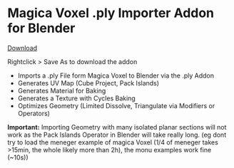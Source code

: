 # Magica Voxel .ply Importer Addon for Blender

[Download](https://github.com/mantrivo/import_magica_voxel_ply/raw/main/io_import_magica_ply.py)


Rightclick > Save As to download the addon

- Imports a .ply File form Magica Voxel to Blender via the .ply Addon
- Generates UV Map (Cube Project, Pack Islands)
- Generates Material for Baking
- Generates a Texture with Cycles Baking
- Optimizes Geometry (Limited Dissolve, Triangulate via Modifiers or Operators)

**Important:** Importing Geometry with many isolated planar sections will not work as the
Pack Islands Operator in Blender will take really long. (eg dont try to load
the meneger example of magica Voxel (1/4 of meneger takes >15min, the whole
likely more than 2h), the monu examples work fine (~10s))
